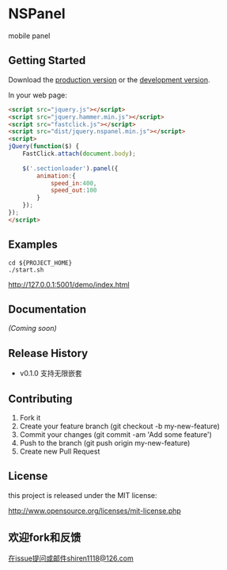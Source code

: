 # NSPanel

mobile panel

## Getting Started
Download the [production version][min] or the [development version][max].

[min]: https://raw.github.com/i5ting/nspanel.js/master/dist/jquery.nspanel.min.js
[max]: https://raw.github.com/i5ting/nspanel.js/master/dist/jquery.nspanel.js

In your web page:

```html
<script src="jquery.js"></script>
<script src="jquery.hammer.min.js"></script>
<script src="fastclick.js"></script>
<script src="dist/jquery.nspanel.min.js"></script>
<script>
jQuery(function($) {
	FastClick.attach(document.body);
	
	$('.sectionloader').panel({
		animation:{
			speed_in:400,
			speed_out:100
		}
	});
});
</script>
```
## Examples

```
cd ${PROJECT_HOME}
./start.sh
```

http://127.0.0.1:5001/demo/index.html

## Documentation

_(Coming soon)_

## Release History

- v0.1.0 支持无限嵌套


## Contributing

1. Fork it
1. Create your feature branch (git checkout -b my-new-feature)
1. Commit your changes (git commit -am 'Add some feature')
1. Push to the branch (git push origin my-new-feature)
1. Create new Pull Request

## License

this project is released under the MIT license:

http://www.opensource.org/licenses/mit-license.php

## 欢迎fork和反馈

在issue提问或邮件shiren1118@126.com
